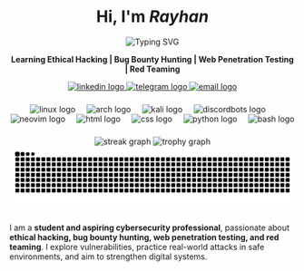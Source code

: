 <h1 align="center">Hi, I'm <i>Rayhan</i></h1>

<p align="center">
  <img src="https://readme-typing-svg.herokuapp.com?font=Fira+Code&weight=600&size=28&pause=1000&center=true&vCenter=true&width=600&lines=Ethical+Hacker;Junior+Pentester;Bug+Hunter;Cybersecurity+Enthusiast" alt="Typing SVG">
</p>

<p align="center">
  <b>Learning Ethical Hacking | Bug Bounty Hunting | Web Penetration Testing | Red Teaming</b>
</p>

<div align="center">
<a href="https://www.linkedin.com/in/rayhan-mahardika-abb8b4354/" target="_blank">
  <img src="https://img.shields.io/static/v1?message=LinkedIn&logo=linkedin&label=&color=242424&logoColor=white&labelColor=&style=for-the-badge" height="25" alt="linkedin logo" />
</a>
<a href="https://t.me/stupidp3rson" target="_blank">
  <img src="https://img.shields.io/static/v1?message=Telegram&logo=telegram&label=&color=242424&logoColor=white&labelColor=&style=for-the-badge" height="25" alt="telegram logo" />
</a>
<a href="mailto:rayhanmahardika576@gmail.com" target="_blank">
  <img src="https://img.shields.io/static/v1?message=Email&logo=gmail&label=&color=242424&logoColor=white&labelColor=&style=for-the-badge" height="25" alt="email logo" />
</a>

</div>

###

<div align="center">
  <img src="https://skillicons.dev/icons?i=linux" height="60" alt="linux logo"  />
  <img width="12" />
  <img src="https://skillicons.dev/icons?i=arch" height="60" alt="arch logo"  />
  <img width="12" />
  <img src="https://skillicons.dev/icons?i=kali" height="60" alt="kali logo"  />
  <img width="12" />
  <img src="https://skillicons.dev/icons?i=discordbots" height="60" alt="discordbots logo"  />
  <img width="12" />
  <img src="https://skillicons.dev/icons?i=neovim" height="60" alt="neovim logo"  />
  <img width="12" />
  <img src="https://skillicons.dev/icons?i=html" height="60" alt="html logo"  />
  <img width="12" />
  <img src="https://skillicons.dev/icons?i=css" height="60" alt="css logo"  />
  <img width="12" />
  <img src="https://skillicons.dev/icons?i=py" height="60" alt="python logo"  />
  <img width="12" />
  <img src="https://skillicons.dev/icons?i=bash" height="60" alt="bash logo"  />
</div>

###

<div align="center">
  <img src="https://streak-stats.demolab.com?user=Rosemary1337&locale=en&mode=daily&theme=dracula&hide_border=false&border_radius=5&order=3" height="150" alt="streak graph"  />
  <img src="https://github-profile-trophy.vercel.app?username=Rosemary1337&theme=dracula&column=-1&row=1&margin-w=8&margin-h=8&no-bg=false&no-frame=false&order=4" height="150" alt="trophy graph"  />
</div>

<picture>
  <source media="(prefers-color-scheme: dark)" srcset="https://raw.githubusercontent.com/Rosemary1337/Rosemary1337/output/github-contribution-grid-snake-dark.svg">
  <source media="(prefers-color-scheme: light)" srcset="https://raw.githubusercontent.com/Rosemary1337/Rosemary1337/output/github-contribution-grid-snake.svg">
  <img alt="github contribution grid snake animation" src="https://raw.githubusercontent.com/Rosemary1337/Rosemary1337/output/github-contribution-grid-snake.svg">
</picture>

###
I am a **student and aspiring cybersecurity professional**, passionate about **ethical hacking, bug bounty hunting, web penetration testing, and red teaming**. I explore vulnerabilities, practice real-world attacks in safe environments, and aim to strengthen digital systems.
